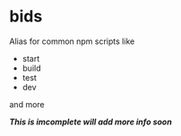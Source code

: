 # bids

Alias for common npm scripts like

- start
- build
- test
- dev

and more


 ***This is imcomplete will add more info soon***
